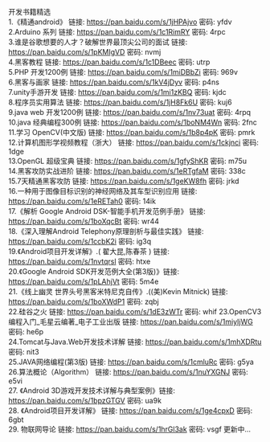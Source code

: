 开发书籍精选  </br>
1.《精通android》   链接: https://pan.baidu.com/s/1jHPAjvo 密码: yfdv </br>
2.Arduino 系列   链接: https://pan.baidu.com/s/1c1RimRY 密码: 4rpc   </br>
3.谁是谷歌想要的人才？破解世界最顶尖公司的面试  链接: https://pan.baidu.com/s/1pKMIgVD 密码: nvmj   </br>
4.黑客教程  链接: https://pan.baidu.com/s/1c1DBeec 密码: utrp   </br>
5.PHP 开发1200例   链接: https://pan.baidu.com/s/1miDBbZi 密码: 969v   </br>
6.黑客与画家   链接: https://pan.baidu.com/s/1kV4jDyv 密码: p4ns   </br>
7.unity手游开发  链接: https://pan.baidu.com/s/1mi1zKBQ 密码: kjdc   </br>
8.程序员实用算法  链接: https://pan.baidu.com/s/1jH8Fk6U 密码: kuj6   </br>
9.java web 开发1200例  链接: https://pan.baidu.com/s/1nv73uat 密码: 4rpq </br>
10.java 经典编程300例  链接: https://pan.baidu.com/s/1boNM4Wn 密码: 2fnc </br>
11.学习 OpenCV(中文版)   链接: https://pan.baidu.com/s/1b8p4pK 密码: pmrk  </br>
12.计算机图形学视频教程（浙大）   链接: https://pan.baidu.com/s/1ckjnci 密码: 1dge </br>
13.OpenGL 超级宝典  链接: https://pan.baidu.com/s/1gfyShKR 密码: m75u  </br>
14.黑客攻防实战进阶    链接: https://pan.baidu.com/s/1eRTgfaM 密码: 338c </br>
15.7天精通黑客攻防  链接: https://pan.baidu.com/s/1geKW8fh 密码: jrkd  </br>
16.一种用于图像目标识别的神经网络及其车型识别应用    链接: https://pan.baidu.com/s/1eRETah0 密码: 14ik </br>
17.《解析 Google Android DSK-智能手机开发范例手册》 链接: https://pan.baidu.com/s/1boXqcBt 密码: wr44 </br>
18.《深入理解Android Telephony原理剖析与最佳实践》 链接: https://pan.baidu.com/s/1ccbK2i 密码: ig3q </br>
19.《Android项目开发详解》.( 翟大昆,陈春茶 ) 链接: https://pan.baidu.com/s/1nvtqrsl 密码: htxe </br>
20.《Google Android SDK开发范例大全(第3版)》链接: https://pan.baidu.com/s/1pLAhjVt 密码: 5m4e </br>
21.《线上幽灵 世界头号黑客米特尼克自传》.((美)Kevin Mitnick) 链接: https://pan.baidu.com/s/1boXWdP1 密码: zqbj</br>
22.硅谷之火   链接: https://pan.baidu.com/s/1dE3zWTr 密码: whif
23.OpenCV3编程入门_毛星云编著_电子工业出版 链接: https://pan.baidu.com/s/1miyIjWG 密码: he6p  </br>
24.Tomcat与Java.Web开发技术详解 链接: https://pan.baidu.com/s/1mhXDRtu 密码: nit3 </br>
25.JAVA网络编程(第3版)  链接: https://pan.baidu.com/s/1cmluRc 密码: g5ya </br>
26.算法概论（Algorithm）  链接: https://pan.baidu.com/s/1nuYXGNJ 密码: e5vi </br>
27.  《Android 3D游戏开发技术详解与典型案例》链接: https://pan.baidu.com/s/1bpzGTGV 密码: ua9k </br>
28.  《Android项目开发详解》  链接: https://pan.baidu.com/s/1ge4cpxD 密码: 6gbt  </br>
29.  物联网导论  链接: https://pan.baidu.com/s/1hrGl3ak 密码: vsgf 
更新中...
